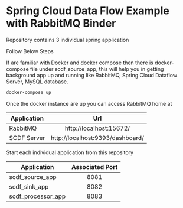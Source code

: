# Spring Cloud Data Flow Example with RabbitMQ Binder

Repository contains 3 individual spring application 

Follow Below Steps

If are familiar with Docker and docker compose then there is docker-compose file under scdf_source_app, this will help you in getting background app up and running like RabbitMQ, Spring Cloud Dataflow Server, MySQL database.
```bash
docker-compose up
```
Once the docker instance are up you can access RabbitMQ home at

| Application   | Url           |
| ------------- |:-------------:|
| RabbitMQ     | http://localhost:15672/ |
| SCDF Server     | http://localhost:9393/dashboard/ |

Start each individual application from this repository 

| Application   | Associated Port   |
| ------------- |:-------------:|
| scdf_source_app   | 8081 |
| scdf_sink_app     | 8082 |
| scdf_processor_app  | 8083 |
